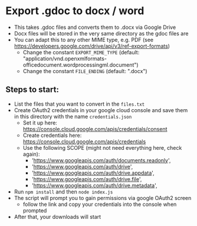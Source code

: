 # Export .gdoc to docx / word 

- This takes .gdoc files and converts them to .docx via Google Drive
- Docx files will be stored in the very same directory as the gdoc files are
- You can adapt this to any other MIME type, e.g. PDF (see https://developers.google.com/drive/api/v3/ref-export-formats)
    - Change the constant `EXPORT_MIME_TYPE` (default: "application/vnd.openxmlformats-officedocument.wordprocessingml.document")
    - Change the constant `FILE_ENDING` (default: ".docx")

## Steps to start:

- List the files that you want to convert in the `files.txt`
- Create OAuth2 credentials in your google cloud console and save them in this directory with the name `credentials.json`
    - Set it up here: https://console.cloud.google.com/apis/credentials/consent
    - Create credentials here: https://console.cloud.google.com/apis/credentials
    - Use the following SCOPE (might not need everything here, check again):
        - 'https://www.googleapis.com/auth/documents.readonly', 
        - 'https://www.googleapis.com/auth/drive',
        - 'https://www.googleapis.com/auth/drive.appdata',
        - 'https://www.googleapis.com/auth/drive.file',
        - 'https://www.googleapis.com/auth/drive.metadata',
- Run `npm install` and then `node index.js`
- The script will prompt you to gain permissions via google OAuth2 screen
    - follow the link and copy your credentials into the console when prompted
- After that, your downloads will start